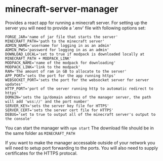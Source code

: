 # minecraft-server-manager
Provides a react app for running a minecraft server. For setting up the server you will need to provide a '.env' file with following options set:
```
FORGE_JAR='name of jar file that starts the server'
MINECRAFT_PATH='path to the minecraft server'
ADMIN_NAME='username for logging in as an admin'
ADMIN_PWS='password for logging in as an admin'
DOWNLOAD_LOCAL='set to true if modpack is downloaded locally at MINECRAFT_PATH + MODPACK_LINK'
MODPACK_NAME='name of the modpack for downloading'
MODPACK_LINK='link to the modpack'
RAM='The amount of ram in GB to allocate to the server'
APP_PORT='sets the port for the app running https'
WEBSOCKET_PORT='sets the port for the websocket server for server updates'
HTTP_PORT='port of the server running http to automatic redirect to https'
DOMAIN='sets the ip/domain address of the manager server, the path will add 'wss://' and the port number'
SERVER_KEY='sets the server key file for HTTPS'
SERVER_CERT='sets the server cert file for HTTPS'
DEBUG='set to true to output all of the minecraft server's output to the console'
```
You can start the manager with `npm start`
The download file should be in the same folder as `MINECRAFT_PATH`

If you want to make the manager accessable outside of your network you will need to setup port forwarding to the ports. You will also need to supply certificates for the HTTPS protocal.
